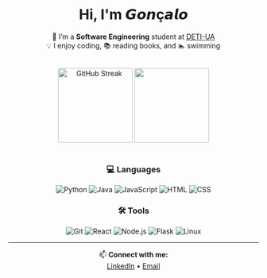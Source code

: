 <h1 align="center">Hi, I'm 𝙂𝙤𝙣ç𝙖𝙡𝙤 </h1>

<p align="center">
  🌱 I’m a <b>Software Engineering</b> student at 
  <a href="https://www.ua.pt/en/deti">DETI-UA</a> <br/>
  💡 I enjoy coding, 📚 reading books, and 🏊 swimming
</p>

<br>

<div align="center">
  <img src="https://streak-stats.demolab.com?user=goncalooliveirasilva&theme=merko&border_radius=5&short_numbers=true&card_width=450&card_height=150" alt="GitHub Streak" height=150px/>
  <img src="https://github-readme-stats.vercel.app/api?username=goncalooliveirasilva&show_icons=true&count_private=true&theme=merko" height=150px />
</div>

<br>

<h3 align="center">💻 Languages</h3>
<p align="center">
  <img title="Python" src="https://skillicons.dev/icons?i=python" />
  <img title="Java" src="https://skillicons.dev/icons?i=java" />
  <img title="JavaScript" src="https://skillicons.dev/icons?i=javascript" />
  <img title="HTML" src="https://skillicons.dev/icons?i=html" />
  <img title="CSS" src="https://skillicons.dev/icons?i=css" />
</p>

<h3 align="center">🛠️ Tools</h3>
<p align="center">
  <img title="Git" src="https://skillicons.dev/icons?i=git" />
  <img title="React" src="https://skillicons.dev/icons?i=react" />
  <img title="Node.js" src="https://skillicons.dev/icons?i=nodejs" />
  <img title="Flask" src="https://skillicons.dev/icons?i=flask" />
  <img title="Linux" src="https://skillicons.dev/icons?i=linux" />
</p>

---

<p align="center">
  📫 <b>Connect with me:</b><br/>
  <a href="https://www.linkedin.com/in/goncalooliveirasilva">LinkedIn</a> • 
  <a href="mailto:goncaloliveirasilva@gmail.com">Email</a>
</p>
<!---
goncalooliveirasilva/goncalooliveirasilva is a ✨ special ✨ repository because its `README.md` (this file) appears on your GitHub profile.
You can click the Preview link to take a look at your changes.
--->
